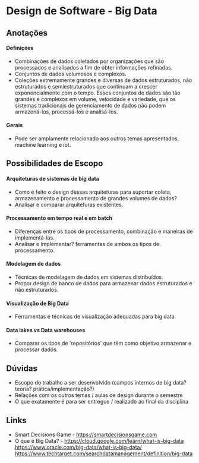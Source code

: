 # Design de Software - Big Data


## Anotações
#### Definições
* Combinações de dados coletados por organizações que são processados e analisados a fim de obter informações refinadas.
* Conjuntos de dados volumosos e complexos.
* Coleções extremamente grandes e diversas de dados estruturados, não estruturados e semiestruturados que continuam a crescer exponencialmente com o tempo. Esses conjuntos de dados são tão grandes e complexos em volume, velocidade e variedade, que os sistemas tradicionais de gerenciamento de dados não podem armazená-los, processá-los e analisá-los. 

#### Gerais
* Pode ser amplamente relacionado aos outros temas apresentados, machine learning e iot.

## Possibilidades de Escopo
#### Arquiteturas de sistemas de big data
* Como é feito o design dessas arquiteturas para suportar coleta, armazenamento e processamento de grandes volumes de dados?
* Analisar e comparar arquiteturas existentes.

#### Processamento em tempo real e em batch
* Diferenças entre os tipos de processamento, combinação e maneiras de implementá-las.
* Analisar e implementar? ferramentas de ambos os tipos de processamento.

#### Modelagem de dados
* Técnicas de modelagem de dados em sistemas distribuídos.
* Propor design de banco de dados para armazenar dados estruturados e não estruturados.

#### Visualização de Big Data
* Ferramentas e técnicas de visualização adequadas para big data.

#### Data lakes vs Data warehouses
* Comparar os tipos de 'repositórios' que têm como objetivo armazenar e processar dados.

## Dúvidas
* Escopo do trabalho a ser desenvolvido (campos internos de big data? teoria? prática/implementação?)
* Relações com os outros temas / aulas de design durante o semestre
* O que exatamente é para ser entregue / realizado ao final da disciplina

## Links
* Smart Decisions Game - <https://smartdecisionsgame.com>   
* O que é Big Data? - <https://cloud.google.com/learn/what-is-big-data>   
<https://www.oracle.com/big-data/what-is-big-data/>   
<https://www.techtarget.com/searchdatamanagement/definition/big-data> 